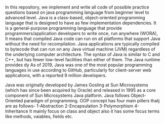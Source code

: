 In this repository, we implement and write all code of possible practice questions based on java programming language from beginner level to advanced level.
Java is a class-based, object-oriented programming language that is designed to have as few implementation dependencies. It is a general-purpose programming language that provide programmers/application developers to write once, run anywhere (WORA), It means that compiled Java code can run on all platforms that support Java without the need for recompilation. Java applications are typically compiled to bytecode that can run on any Java virtual machine (JVM) regardless of the underlying computer architecture. The syntax of Java is similar to C and C++, but has fewer low-level facilities than either of them. The Java runtime provides dy As of 2019, Java was one of the most popular programming languages in use according to GitHub, particularly for client-server web applications, with a reported 9 million developers.

Java was originally developed by James Gosling at Sun Microsystems (which has since been acquired by Oracle) and released in 1995 as a core component of Sun Microsystems Java platform.
Java follows Object-Oriented paradigm of programming. OOP concept has four main pillers thatj are as follows-
1-Abstraction
2-Encapsulation
3-Polymorphism 
4- Inheritance
It mainly focus on class and object also it has some focus terms like methods, vaiables, fields etc.
